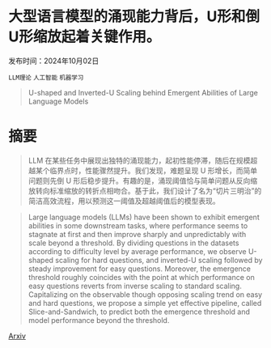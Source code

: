 # 大型语言模型的涌现能力背后，U形和倒U形缩放起着关键作用。

发布时间：2024年10月02日

`LLM理论` `人工智能` `机器学习`

> U-shaped and Inverted-U Scaling behind Emergent Abilities of Large Language Models

# 摘要

> LLM 在某些任务中展现出独特的涌现能力，起初性能停滞，随后在规模超越某个临界点时，性能骤然提升。我们发现，难题呈现 U 形增长，而简单问题则先倒 U 形后稳步提升。有趣的是，涌现阈值恰与简单问题从反向缩放转向标准缩放的转折点相吻合。基于此，我们设计了名为“切片三明治”的简洁高效流程，用以预测这一阈值及超越阈值后的模型表现。

> Large language models (LLMs) have been shown to exhibit emergent abilities in some downstream tasks, where performance seems to stagnate at first and then improve sharply and unpredictably with scale beyond a threshold. By dividing questions in the datasets according to difficulty level by average performance, we observe U-shaped scaling for hard questions, and inverted-U scaling followed by steady improvement for easy questions. Moreover, the emergence threshold roughly coincides with the point at which performance on easy questions reverts from inverse scaling to standard scaling. Capitalizing on the observable though opposing scaling trend on easy and hard questions, we propose a simple yet effective pipeline, called Slice-and-Sandwich, to predict both the emergence threshold and model performance beyond the threshold.

[Arxiv](https://arxiv.org/abs/2410.01692)